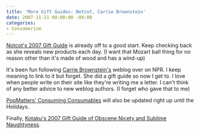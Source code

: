 ```yaml
---
title: 'More Gift Guides: Notcot, Carrie Brownstein'
date: 2007-11-21 00:00:00 -08:00
categories:
- Consumerism
---
```


<p><a href="http://www.notcot.com/giftguide07/">Notcot's 2007 Gift Guide</a> is already off to a good start. Keep checking back as she reveals new products each day. (I want that Mozart ball thing for no reason other than it's made of wood and has a wind-up)</p>

<p>It's been fun following <a href="http://www.npr.org/blogs/monitormix/2007/11/favorites.html">Carrie Brownstein's</a> weblog over on NPR. I keep meaning to link to it but forget. She did a gift guide so now I get to. I love when people write on their site like they're writing me a letter. I can't think of any better advice to new weblog authors. (I forget who gave that to me)</p>

<p><a href="http://www.popmatters.com/pm/blogs/consumingconsumables/">PopMatters' Consuming Consumables</a> will also be updated right up until the Holidays.</p>

<p>Finally, <a href="http://kotaku.com/gaming/kotaku-gift-guide-07/kotakus-2007-gift-guide-of-obscene-nicety-and-sublime-naughtyness-315465.php">Kotaku's 2007 Gift Guide of Obscene Nicety and Sublime Naughtyness</a>. </p>
